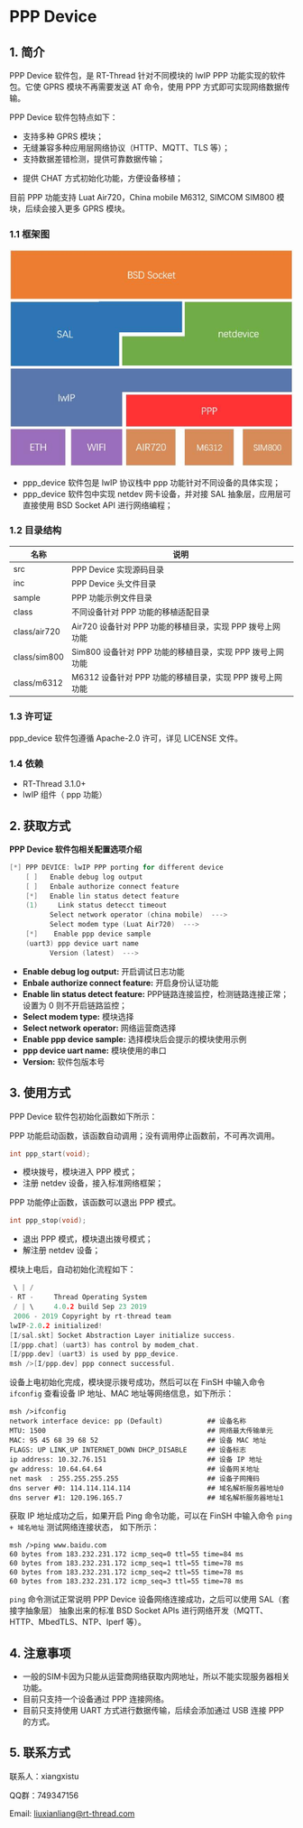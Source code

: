 # PPP Device

## 1. 简介

PPP Device 软件包，是 RT-Thread 针对不同模块的 lwIP PPP 功能实现的软件包。它使 GPRS 模块不再需要发送 AT 命令，使用 PPP 方式即可实现网络数据传输。

PPP Device 软件包特点如下：

- 支持多种 GPRS 模块；
- 无缝兼容多种应用层网络协议（HTTP、MQTT、TLS 等）；
- 支持数据差错检测，提供可靠数据传输；

* 提供 CHAT 方式初始化功能，方便设备移植；

目前 PPP 功能支持 Luat Air720，China mobile M6312,  SIMCOM SIM800 模块，后续会接入更多 GPRS 模块。

### 1.1 框架图

![](docs/figures/ppp_frame.jpg)

- ppp_device 软件包是 lwIP 协议栈中 ppp 功能针对不同设备的具体实现；
- ppp_device 软件包中实现 netdev 网卡设备，并对接 SAL 抽象层，应用层可直接使用 BSD Socket API 进行网络编程；

### 1.2 目录结构

| 名称 | 说明 |
| ---- | ---- |
| src | PPP Device 实现源码目录 |
| inc | PPP Device 头文件目录 |
| sample | PPP 功能示例文件目录 |
| class | 不同设备针对 PPP 功能的移植适配目录 |
| class/air720 | Air720 设备针对 PPP 功能的移植目录，实现 PPP 拨号上网 功能 |
| class/sim800 | Sim800 设备针对 PPP 功能的移植目录，实现 PPP 拨号上网 功能 |
| class/m6312 | M6312 设备针对 PPP 功能的移植目录，实现 PPP 拨号上网 功能 |

### 1.3 许可证

ppp_device 软件包遵循 Apache-2.0 许可，详见 LICENSE 文件。

### 1.4 依赖

- RT-Thread 3.1.0+
- lwIP 组件（ ppp 功能）

## 2. 获取方式

**PPP Device 软件包相关配置选项介绍**


```c
[*] PPP DEVICE: lwIP PPP porting for different device
    [ ]   Enable debug log output
    [ ]   Enbale authorize connect feature
    [*]   Enable lin status detect feature
    (1)     Link status detecct timeout
          Select network operator (china mobile)  --->
          Select modem type (Luat Air720)  --->
    [*]    Enable ppp device sample
    (uart3) ppp device uart name
          Version (latest)  --->
```
- **Enable debug log output:** 开启调试日志功能
- **Enbale authorize connect feature:** 开启身份认证功能
- **Enable lin status detect feature:** PPP链路连接监控，检测链路连接正常；设置为 0 则不开启链路监控；
- **Select modem type:** 模块选择
- **Select network operator:** 网络运营商选择
- **Enable ppp device sample:**  选择模块后会提示的模块使用示例
- **ppp device uart name:** 模块使用的串口
- **Version:** 软件包版本号

## 3. 使用方式

PPP Device 软件包初始化函数如下所示：

PPP 功能启动函数，该函数自动调用；没有调用停止函数前，不可再次调用。

```c
int ppp_start(void);
```

* 模块拨号，模块进入 PPP 模式；
* 注册 netdev 设备，接入标准网络框架；

PPP 功能停止函数，该函数可以退出 PPP 模式。

```c
int ppp_stop(void);
```

* 退出 PPP 模式，模块退出拨号模式；
* 解注册 netdev 设备；

模块上电后，自动初始化流程如下：

```c
 \ | /
- RT -     Thread Operating System
 / | \     4.0.2 build Sep 23 2019
 2006 - 2019 Copyright by rt-thread team
lwIP-2.0.2 initialized!
[I/sal.skt] Socket Abstraction Layer initialize success.
[I/ppp.chat] (uart3) has control by modem_chat.
[I/ppp.dev] (uart3) is used by ppp_device.
msh />[I/ppp.dev] ppp connect successful.
```

设备上电初始化完成，模块提示拨号成功，然后可以在 FinSH 中输入命令 `ifconfig` 查看设备 IP 地址、MAC 地址等网络信息，如下所示：

```shell
msh />ifconfig
network interface device: pp (Default)           ## 设备名称
MTU: 1500                                        ## 网络最大传输单元
MAC: 95 45 68 39 68 52                           ## 设备 MAC 地址
FLAGS: UP LINK_UP INTERNET_DOWN DHCP_DISABLE     ## 设备标志
ip address: 10.32.76.151                         ## 设备 IP 地址
gw address: 10.64.64.64                          ## 设备网关地址
net mask  : 255.255.255.255                      ## 设备子网掩码
dns server #0: 114.114.114.114                   ## 域名解析服务器地址0
dns server #1: 120.196.165.7                     ## 域名解析服务器地址1
```

获取 IP 地址成功之后，如果开启 Ping 命令功能，可以在 FinSH 中输入命令 `ping + 域名地址` 测试网络连接状态， 如下所示：

```shell
msh />ping www.baidu.com
60 bytes from 183.232.231.172 icmp_seq=0 ttl=55 time=84 ms
60 bytes from 183.232.231.172 icmp_seq=1 ttl=55 time=78 ms
60 bytes from 183.232.231.172 icmp_seq=2 ttl=55 time=78 ms
60 bytes from 183.232.231.172 icmp_seq=3 ttl=55 time=78 ms
```

`ping` 命令测试正常说明 PPP Device 设备网络连接成功，之后可以使用 SAL（套接字抽象层） 抽象出来的标准 BSD Socket APIs 进行网络开发（MQTT、HTTP、MbedTLS、NTP、Iperf 等）。

## 4. 注意事项

* 一般的SIM卡因为只能从运营商网络获取内网地址，所以不能实现服务器相关功能。
* 目前只支持一个设备通过 PPP 连接网络。
* 目前只支持使用 UART 方式进行数据传输，后续会添加通过 USB 连接 PPP 的方式。

## 5. 联系方式

联系人：xiangxistu

QQ群：749347156

Email: liuxianliang@rt-thread.com